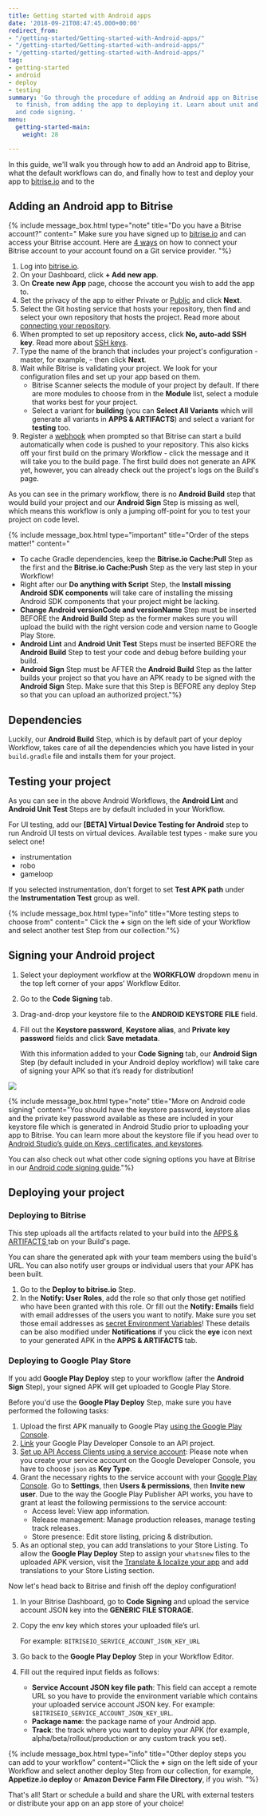 ```yaml
---
title: Getting started with Android apps
date: '2018-09-21T08:47:45.000+00:00'
redirect_from:
- "/getting-started/Getting-started-with-Android-apps/"
- "/getting-started/Getting-started-with-android-apps/"
- "/getting-started/getting-started-with-Android-apps/"
tag:
- getting-started
- android
- deploy
- testing
summary: 'Go through the procedure of adding an Android app on Bitrise from start
  to finish, from adding the app to deploying it. Learn about unit and UI testing
  and code signing. '
menu:
  getting-started-main:
    weight: 28

---
```

In this guide, we'll walk you through how to add an Android app to Bitrise, what the default workflows can do, and finally how to test and deploy your app to [bitrise.io](https://www.bitrise.io/) and to the

## Adding an Android app to Bitrise

{% include message_box.html type="note" title="Do you have a Bitrise account?" content=" Make sure you have signed up to [bitrise.io](https://www.bitrise.io) and can access your Bitrise account. Here are [4 ways](https://devcenter.bitrise.io/getting-started/index#signing-up-to-bitrise) on how to connect your Bitrise account to your account found on a Git service provider. "%}

1. Log into [bitrise.io](https://www.bitrise.io/).
2. On your Dashboard, click **+ Add new app**.
3. On **Create new App** page, choose the account you wish to add the app to.
4. Set the privacy of the app to either Private or [Public](/getting-started/adding-a-new-app/public-apps) and click **Next**.
5. Select the Git hosting service that hosts your repository, then find and select your own repository that hosts the project. Read more about [connecting your repository](/getting-started/adding-a-new-app/connecting-a-repository/).
6. When prompted to set up repository access, click **No, auto-add SSH key**. Read more about [SSH keys](/getting-started/adding-a-new-app/setting-up-ssh-keys/).
7. Type the name of the branch that includes your project's configuration - master, for example, - then click **Next**.
8. Wait while Bitrise is validating your project. We look for your configuration files and set up your app based on them.
   * Bitrise Scanner selects the module of your project by default. If there are more modules to choose from in the **Module** list, select a module that works best for your project.
   * Select a variant for **building** (you can **Select All Variants** which will generate all variants in **APPS & ARTIFACTS**) and select a variant for **testing** too.
9. Register a [webhook](/webhooks/index/) when prompted so that Bitrise can start a build automatically when code is pushed to your repository. This also kicks off your first build on the primary Workflow - click the message and it will take you to the build page. The first build does not generate an APK yet, however, you can already check out the project's logs on the Build's page.

As you can see in the primary workflow, there is no **Android Build** step that would build your project and our **Android Sign** Step is missing as well, which means this workflow is only a jumping off-point for you to test your project on code level.

{% include message_box.html type="important" title="Order of the steps matter!" content="

* To cache Gradle dependencies, keep the **Bitrise.io Cache:Pull** Step as the first and the **Bitrise.io Cache:Push** Step as the very last step in your Workflow!
* Right after our **Do anything with Script** Step, the **Install missing Android SDK components** will take care of installing the missing Android SDK components that your project might be lacking.
* **Change Android versionCode and versionName** Step must be inserted BEFORE the **Android Build** Step as the former makes sure you will upload the build with the right version code and version name to Google Play Store.
* **Android Lint** and **Android Unit Test** Steps must be inserted BEFORE the **Android Build** Step to test your code and debug before building your build.
* **Android Sign** Step must be AFTER the **Android Build** Step as the latter builds your project so that you have an APK ready to be signed with the **Android Sign** Step. Make sure that this Step is BEFORE any deploy Step so that you can upload an authorized project."%}

## Dependencies

Luckily, our **Android Build** Step, which is by default part of your deploy Workflow, takes care of all the dependencies which you have listed in your `build.gradle` file and installs them for your project.

## Testing your project

As you can see in the above Android Workflows, the **Android Lint** and **Android Unit Test** Steps are by default included in your Workflow.

For UI testing, add our **\[BETA\] Virtual Device Testing for Android** step to run Android UI tests on virtual devices. Available test types - make sure you select one!

* instrumentation
* robo
* gameloop

If you selected instrumentation, don't forget to set **Test APK path** under the **Instrumentation Test** group as well.

{% include message_box.html type="info" title="More testing steps to choose from" content=" Click the **+** sign on the left side of your Workflow and select another test Step from our collection."%}

## Signing your Android project

1. Select your deployment workflow at the **WORKFLOW** dropdown menu in the top left corner of your apps’ Workflow Editor.
2. Go to the **Code Signing** tab.
3. Drag-and-drop your keystore file to the **ANDROID KEYSTORE FILE** field.
4. Fill out the **Keystore password**, **Keystore alias**, and **Private key password** fields and click **Save metadata**.

   With this information added to your **Code Signing** tab, our **Android Sign** Step (by default included in your Android deploy workflow) will take care of signing your APK so that it’s ready for distribution!

![](https://devcenter.bitrise.io/img/keystore.png)

{% include message_box.html type="note" title="More on Android code signing" content="You should have the keystore password, keystore alias and the private key password available as these are included in your keystore file which is generated in Android Studio prior to uploading your app to Bitrise. You can learn more about the keystore file if you head over to [Android Studio’s guide on Keys, certificates, and keystores](https://developer.android.com/studio/publish/app-signing#certificates-keystores).

You can also check out what other code signing options you have at Bitrise in our [Android code signing guide](https://devcenter.bitrise.io/code-signing/android-code-signing/android-code-signing-procedures/)."%}

## Deploying your project

### Deploying to Bitrise

This step uploads all the artifacts related to your build into the [ APPS & ARTIFACTS ](/builds/build-artifacts-online/)tab on your Build's page.

You can share the generated apk with your team members using the build's URL. You can also notify user groups or individual users that your APK has been built.

1. Go to the **Deploy to bitrise.io** Step.
2. In the **Notify: User Roles**, add the role so that only those get notified who have been granted with this role. Or fill out the **Notify: Emails** field with email addresses of the users you want to notify. Make sure you set those email addresses as [secret Environment Variables](/builds/env-vars-secret-env-vars/)! These details can be also modified under **Notifications** if you click the **eye** icon next to your generated APK in the **APPS & ARTIFACTS** tab.

### Deploying to Google Play Store

If you add **Google Play Deploy** step to your workflow (after the **Android Sign** Step), your signed APK will get uploaded to Google Play Store.

Before you'd use the **Google Play Deploy** Step, make sure you have performed the following tasks:

1. Upload the first APK manually to Google Play [using the Google Play Console](https://support.google.com/googleplay/android-developer/answer/113469?hl=en).
2. [Link](https://developers.google.com/android-publisher/getting_started) your Google Play Developer Console to an API project.
3. [Set up API Access Clients using a service account](https://developers.google.com/android-publisher/getting_started): Please note when you create your service account on the Google Developer Console, you have to choose `json` as **Key Type**.
4. Grant the necessary rights to the service account with your [Google Play Console](https://play.google.com/apps/publish). Go to **Settings**, then **Users & permissions**, then **Invite new user**. Due to the way the Google Play Publisher API works, you have to grant at least the following permissions to the service account:
   * Access level: View app information.
   * Release management: Manage production releases, manage testing track releases.
   * Store presence: Edit store listing, pricing & distribution.
5. As an optional step, you can add translations to your Store Listing. To allow the **Google Play Deploy** Step to assign your `whatsnew` files to the uploaded APK version, visit the [Translate & localize your app](https://support.google.com/googleplay/android-developer/answer/3125566?hl=en) and add translations to your Store Listing section.

Now let's head back to Bitrise and finish off the deploy configuration!

1. In your Bitrise Dashboard, go to **Code Signing** and upload the service account JSON key into the **GENERIC FILE STORAGE**.
2. Copy the env key which stores your uploaded file’s url.

   For example: `BITRISEIO_SERVICE_ACCOUNT_JSON_KEY_URL`
3. Go back to the **Google Play Deploy** Step in your Workflow Editor.
4. Fill out the required input fields as follows:
   * **Service Account JSON key file path**:  This field can accept a remote URL so you have to provide the environment variable which contains your uploaded service account JSON key. For example: `$BITRISEIO_SERVICE_ACCOUNT_JSON_KEY_URL`.
   * **Package name**: the package name of your Android app.
   * **Track**: the track where you want to deploy your APK (for example, alpha/beta/rollout/production or any custom track you set).

{% include message_box.html type="info" title="Other deploy steps you can add to your workflow" content="Click the **+** sign on the left side of your Workflow and select another deploy Step from our collection, for example, **Appetize.io deploy** or **Amazon Device Farm File Directory**, if you wish. "%}

That's all! Start or schedule a build and share the URL with external testers or distribute your app on an app store of your choice!